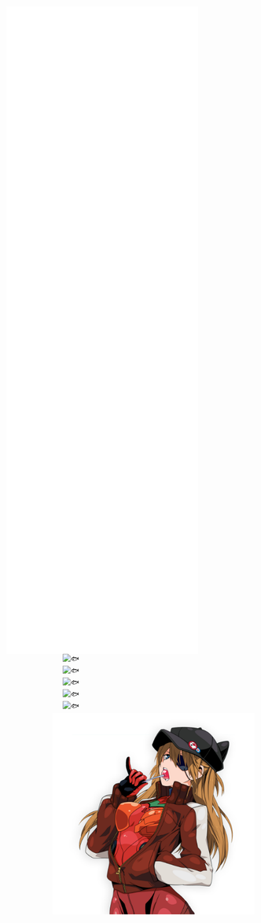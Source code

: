 <!--
**ZiGmaX809/ZiGmaX809** is a ✨ _special_ ✨ repository because its `README.md` (this file) appears on your GitHub profile.

Here are some ideas to get you started:

- 🔭 I’m currently working on ...
- 🌱 I’m currently learning ...
- 👯 I’m looking to collaborate on ...
- 🤔 I’m looking for help with ...
- 💬 Ask me about ...
- 📫 How to reach me: ...
- 😄 Pronouns: ...
- ⚡ Fun fact: ...
-->

[<img align="left" width="390" alt="🐟" src="https://raw.githubusercontent.com/ZiGmaX809/metrics/master/metrics.classic.svg">](#)

[<img align="right" width="390" alt="🐟" src="https://github-readme-stats.vercel.app/api?username=ZiGmaX809&hide_border=true&show_icons=true&theme=vue&bg_color=FF000000&text_color=777777">](#)

[<img align="right" width="390" alt="🐟" src="http://github-readme-streak-stats.herokuapp.com?user=ZiGmaX809&hide_border=true&theme=vue&bg_color=FF000000&text_color=777777">](#)

[<img align="right" width="390" alt="🐟" src="https://github-readme-stats.vercel.app/api/top-langs/?username=ZiGmaX809&hide=html&langs_count=8&layout=compact&hide_border=true&theme=vue&bg_color=FF000000&text_color=777777">](#)

[<img align="right" width="390" alt="🐟" src="https://github-readme-stats.vercel.app/api/pin/?username=ZiGmaX809&repo=Dox&hide_border=true&theme=vue&bg_color=FF000000&text_color=777777">](#)

[<img align="right" width="390" alt="🐟" src="https://github-readme-stats.vercel.app/api/wakatime?username=ZiGma&hide_border=true&theme=vue&bg_color=FF000000&text_color=777777">](#)

[<img align="right" width="410" alt="🐟" src="https://raw.githubusercontent.com/ZiGmaX809/ZiGmaX809/main/asuka_langley_shikinami.png">](#)
